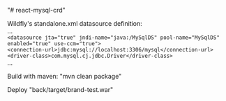 "# react-mysql-crd" 

Wildfly's standalone.xml datasource definition:<br>
...<br>
`<datasource jta="true" jndi-name="java:/MySqlDS" pool-name="MySqlDS" enabled="true" use-ccm="true">`<br>
            `<connection-url>jdbc:mysql://localhost:3306/mysql</connection-url>`<br>
            `<driver-class>com.mysql.cj.jdbc.Driver</driver-class>`<br>
...<br>

Build with maven: "mvn clean package"<br>

Deploy "back/target/brand-test.war"